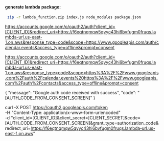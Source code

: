 #### generate lambda package:

```bash
 zip -r lambda_function.zip index.js node_modules package.json
```

https://accounts.google.com/o/oauth2/auth?client_id=[CLIENT_ID]&redirect_uri=https://f6eqtnqmqw5qvyc43hi6bvfugm0fruqs.lambda-url.us-east-1.on.aws&response_type=code&scope=https://www.googleapis.com/auth/calendar.events&access_type=offline&prompt=consent

https://accounts.google.com/o/oauth2/auth?client_id=[CLIENT_ID]&redirect_uri=https://f6eqtnqmqw5qvyc43hi6bvfugm0fruqs.lambda-url.us-east-1.on.aws&response_type=code&scope=https%3A%2F%2Fwww.googleapis.com%2Fauth%2Fcalendar.events%20https%3A%2F%2Fwww.googleapis.com%2Fauth%2Fcontacts&access_type=offline&prompt=consent


{
"message": "Google auth code received with success",
"code": "[AUTH_CODE_FROM_CONSENT_SCREEN]"
}

curl -X POST https://oauth2.googleapis.com/token \
-H "Content-Type: application/x-www-form-urlencoded" \
-d "client_id=[CLIENT_ID]&client_secret=[CLIENT_SECRET]&code=[AUTH_CODE_FROM_CONSENT_SCREEN]&grant_type=authorization_code&redirect_uri=https://f6eqtnqmqw5qvyc43hi6bvfugm0fruqs.lambda-url.us-east-1.on.aws"